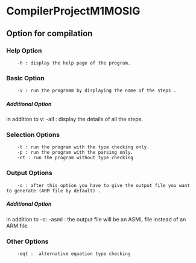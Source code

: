 # CompilerProjectM1MOSIG

## Option for compilation

### Help Option

		-h : display the help page of the program.

### Basic Option

		-v : run the programm by displaying the name of the steps .

##### Additional Option
in addition to v:
		-all : display the details of all the steps.

### Selection Options
					
		-t : run the program with the type checking only.
		-p : run the program with the parsing only.
		-nt : run the program without type checking 
					
### Output Options	

		-o : after this option you have to give the output file you want to generate (ARM file by default) .
				
##### Additional Option
in addition to -o:
		-asml : the output file will be an ASML file instead of an ARM file.
		
### Other Options

		-eqt :  alternative equation type checking 

